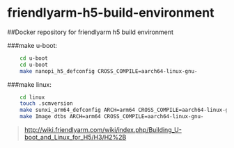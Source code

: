 # friendlyarm-h5-build-environment
##Docker repository for friendlyarm h5 build environment

###make u-boot:
```sh
    cd u-boot
    cd u-boot
    make nanopi_h5_defconfig CROSS_COMPILE=aarch64-linux-gnu-
```
###make linux:
```sh
    cd linux
    touch .scmversion
    make sunxi_arm64_defconfig ARCH=arm64 CROSS_COMPILE=aarch64-linux-gnu-
    make Image dtbs ARCH=arm64 CROSS_COMPILE=aarch64-linux-gnu-
```
 >http://wiki.friendlyarm.com/wiki/index.php/Building_U-boot_and_Linux_for_H5/H3/H2%2B
